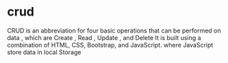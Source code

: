 # crud
CRUD is an abbreviation for four basic operations that can be performed on data , which are Create , Read , Update , and Delete 
It is built using a combination of HTML, CSS, Bootstrap, and JavaScript. where JavaScript store data in local Storage
